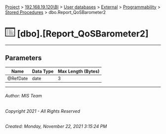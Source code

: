 #### 

[Project](../../../../../index.md) > [192.168.19.120\\BI](../../../../index.md) > [User databases](../../../index.md) > [External](../../index.md) > [Programmability](../index.md) > [Stored Procedures](Stored_Procedures.md) > dbo.Report_QoSBarometer2

# ![Stored Procedures](../../../../../Images/StoredProcedure32.png) [dbo].[Report_QoSBarometer2]

---

## <a name="#parameters"></a>Parameters

| Name | Data Type | Max Length (Bytes) |
|---|---|---|
| @RefDate | date | 3 |


---

###### Author:  MIS Team

###### Copyright 2021 - All Rights Reserved

###### Created: Monday, November 22, 2021 3:15:24 PM

